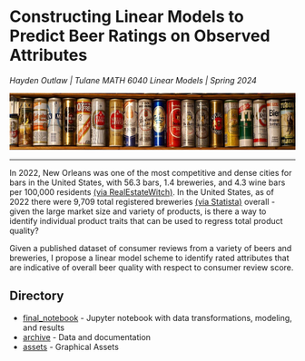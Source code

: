 # Constructing Linear Models to Predict Beer Ratings on Observed Attributes
*Hayden Outlaw | Tulane MATH 6040 Linear Models | Spring 2024*

<img src="https://raw.githubusercontent.com/outlawhayden/beer-model/main/assets/beer_big.jpg" width="1600" height="100" />

---------------
In 2022, New Orleans was one of the most competitive and dense cities for bars in the United States, with 56.3 bars, 1.4 breweries, and 4.3 wine bars per 100,000 residents [(via RealEstateWitch)](https://budgetbranders.com/blog/2020-drinking-statistics-and-habits-trends-you-can-expect-for-your-bar-business/). In the United States, as of 2022 there were 9,709 total registered breweries [(via Statista)](https://www.statista.com/topics/1654/beer-industry-in-the-united-states/#topicOverview) overall - given the large market size and variety of products, is there a way to identify individual product traits that can be used to regress total product quality?

Given a published dataset of consumer reviews from a variety of beers and breweries, I propose a linear model scheme to identify rated attributes that are indicative of overall beer quality with respect to consumer review score.

## Directory
- [final_notebook](final_notebook.ipynb) - Jupyter notebook with data transformations, modeling, and results
- [archive](/archive) - Data and documentation
- [assets](/assets) - Graphical Assets
